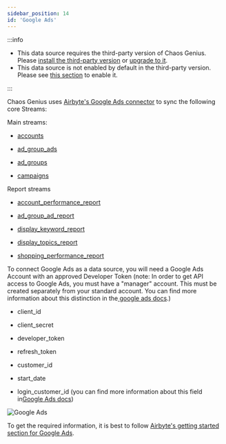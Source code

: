 ```yaml
---
sidebar_position: 14
id: 'Google Ads'
---
```


:::info

- This data source requires the third-party version of Chaos Genius.
  Please [install the third-party version](/Quick_Start/install.md#third-party-installation) or [upgrade to it](/Operator_Guides/upgrading_cg.md#from-the-default-installation-to-third-party-installation).
- This data source is not enabled by default in the third-party version. Please see [this section](/Operator_Guides/Configuration/config-params.md#enabling-third-party-data-sources) to enable it.

:::

Chaos Genius uses [Airbyte's Google Ads connector](https://docs.airbyte.io/integrations/sources/google-ads) to sync the following core Streams:

Main streams:

-   [accounts](https://developers.google.com/google-ads/api/fields/v8/customer)

-   [ad_group_ads](https://developers.google.com/google-ads/api/fields/v8/ad_group_ad)

-   [ad_groups](https://developers.google.com/google-ads/api/fields/v8/ad_group)

-   [campaigns](https://developers.google.com/google-ads/api/fields/v8/campaign)

Report streams

-   [account_performance_report](https://developers.google.com/google-ads/api/docs/migration/mapping#account_performance)

-   [ad_group_ad_report](https://developers.google.com/google-ads/api/docs/migration/mapping#ad_performance)

-   [display_keyword_report](https://developers.google.com/google-ads/api/docs/migration/mapping#display_keyword_performance)

-   [display_topics_report](https://developers.google.com/google-ads/api/docs/migration/mapping#display_topics_performance)

-   [shopping_performance_report](https://developers.google.com/google-ads/api/docs/migration/mapping#shopping_performance)

To connect Google Ads as a data source, you will need a Google Ads Account with an approved Developer Token (note: In order to get API access to Google Ads, you must have a "manager" account. This must be created separately from your standard account. You can find more information about this distinction in the[  google ads docs](https://ads.google.com/home/tools/manager-accounts/).)

-   client_id

-   client_secret

-   developer_token

-   refresh_token

-   customer_id

-   start_date

-   login_customer_id (you can find more information about this field in[Google Ads docs](https://developers.google.com/google-ads/api/docs/concepts/call-structure#cid))

![Google Ads](/img/connecting-to-data-sources/googleads.png)

To get the required information, it is best to follow [Airbyte's getting started section for Google Ads](https://docs.airbyte.io/integrations/sources/google-ads#getting-started-airbyte-open-source).
